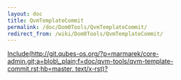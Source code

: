 ```yaml
---
layout: doc
title: QvmTemplateCommit
permalink: /doc/Dom0Tools/QvmTemplateCommit/
redirect_from: /wiki/Dom0Tools/QvmTemplateCommit/
---
```


[Include(http://git.qubes-os.org/?p=marmarek/core-admin.git;a=blob\_plain;f=doc/qvm-tools/qvm-template-commit.rst;hb=master, text/x-rst)?](/doc/Dom0Tools/Include(http%3A/git.qubes-os.org?p=marmarek/core-admin.git;a=blob_plain;f=doc/qvm-tools/qvm-template-commit.rst;hb=master,%20text/x-rst))
